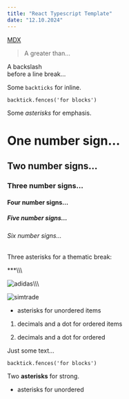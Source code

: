 ```yaml
---
title: "React Typescript Template"
date: "12.10.2024"
---
```



[MDX](https://mdxjs.com "title")


> A greater than…


A backslash\
before a line break…


Some `backticks` for inline.

```tsx
backtick.fences('for blocks')
```


Some *asterisks* for emphasis.


# One number sign…


## Two number signs…


### Three number signs…


#### Four number signs…


##### Five number signs…


###### Six number signs…


Three asterisks for a thematic break:

***\\\\\

![adidas](https://raw.githubusercontent.com/haorocks/devlog/main/posts/12-10-2024-react-typescript-template/adidas.png "title")\\\\\

![simtrade](https://raw.githubusercontent.com/haorocks/devlog/main/posts/12-10-2024-react-typescript-template/simtrade.png "title")


* asterisks for unordered items

1. decimals and a dot for ordered items


1. decimals and a dot for ordered


Just some text…


```tsx
backtick.fences('for blocks')
```


Two **asterisks** for strong.


* asterisks for unordered
